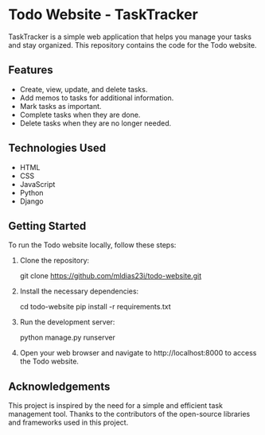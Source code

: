 # Todo Website - TaskTracker

TaskTracker is a simple web application that helps you manage your tasks and stay organized. This repository contains the code for the Todo website.

## Features

- Create, view, update, and delete tasks.
- Add memos to tasks for additional information.
- Mark tasks as important.
- Complete tasks when they are done.
- Delete tasks when they are no longer needed.

## Technologies Used

- HTML
- CSS
- JavaScript
- Python
- Django

## Getting Started

To run the Todo website locally, follow these steps:

1. Clone the repository:

   git clone https://github.com/mldias23i/todo-website.git
   
2. Install the necessary dependencies:

   cd todo-website
   pip install -r requirements.txt
   
3. Run the development server:

   python manage.py runserver
   
4. Open your web browser and navigate to http://localhost:8000 to access the Todo website.


## Acknowledgements

   This project is inspired by the need for a simple and efficient task management tool.
   Thanks to the contributors of the open-source libraries and frameworks used in this project.
